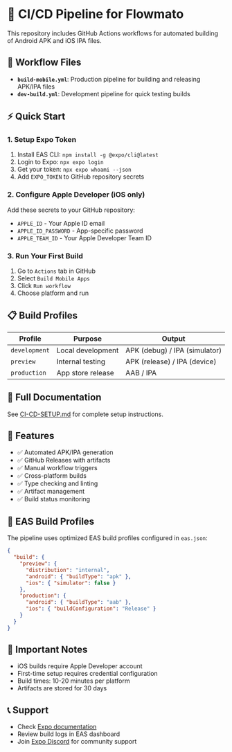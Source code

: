 # 🚀 CI/CD Pipeline for Flowmato

This repository includes GitHub Actions workflows for automated building of Android APK and iOS IPA files.

## 📁 Workflow Files

- **`build-mobile.yml`**: Production pipeline for building and releasing APK/IPA files
- **`dev-build.yml`**: Development pipeline for quick testing builds

## ⚡ Quick Start

### 1. Setup Expo Token

1. Install EAS CLI: `npm install -g @expo/cli@latest`
2. Login to Expo: `npx expo login`
3. Get your token: `npx expo whoami --json`
4. Add `EXPO_TOKEN` to GitHub repository secrets

### 2. Configure Apple Developer (iOS only)

Add these secrets to your GitHub repository:
- `APPLE_ID` - Your Apple ID email
- `APPLE_ID_PASSWORD` - App-specific password
- `APPLE_TEAM_ID` - Your Apple Developer Team ID

### 3. Run Your First Build

1. Go to `Actions` tab in GitHub
2. Select `Build Mobile Apps`
3. Click `Run workflow`
4. Choose platform and run

## 📋 Build Profiles

| Profile | Purpose | Output |
|---------|---------|--------|
| `development` | Local development | APK (debug) / IPA (simulator) |
| `preview` | Internal testing | APK (release) / IPA (device) |
| `production` | App store release | AAB / IPA |

## 📖 Full Documentation

See [CI-CD-SETUP.md](./docs/CI-CD-SETUP.md) for complete setup instructions.

## 🎯 Features

- ✅ Automated APK/IPA generation
- ✅ GitHub Releases with artifacts
- ✅ Manual workflow triggers
- ✅ Cross-platform builds
- ✅ Type checking and linting
- ✅ Artifact management
- ✅ Build status monitoring

## 🔧 EAS Build Profiles

The pipeline uses optimized EAS build profiles configured in `eas.json`:

```json
{
  "build": {
    "preview": {
      "distribution": "internal",
      "android": { "buildType": "apk" },
      "ios": { "simulator": false }
    },
    "production": {
      "android": { "buildType": "aab" },
      "ios": { "buildConfiguration": "Release" }
    }
  }
}
```

## 🚨 Important Notes

- iOS builds require Apple Developer account
- First-time setup requires credential configuration
- Build times: 10-20 minutes per platform
- Artifacts are stored for 30 days

## 📞 Support

- Check [Expo documentation](https://docs.expo.dev)
- Review build logs in EAS dashboard
- Join [Expo Discord](https://discord.gg/expo) for community support
